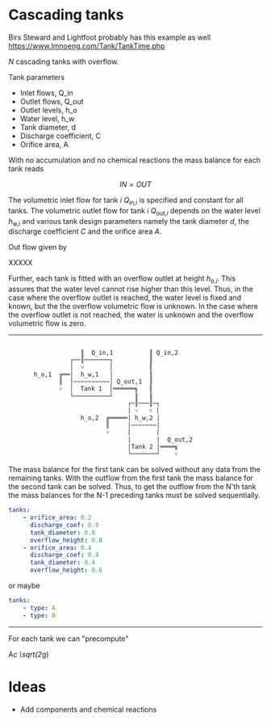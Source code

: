 # Cascading tanks

Birs Steward and Lightfoot probably has this example as well
https://www.lmnoeng.com/Tank/TankTime.php

*N* cascading tanks with overflow.

Tank parameters

- Inlet flows, Q_in
- Outlet flows, Q_out
- Outlet levels, h_o
- Water level, h_w
- Tank diameter, d
- Discharge coefficient, C  
- Orifice area, A

With no accumulation and no chemical reactions the mass balance for each tank reads

```math
IN = OUT
```

The volumetric inlet flow for tank <i>i</i> <i>Q</i><sub>in,<i>i</i></sub> is specified and constant for all tanks. The volumetric outlet flow for tank <i>i</i> <i>Q</i><sub>out,<i>i</i></sub> depends on the water level <i>h</i><sub>w,<i>i</i></sub> and various tank design parameters namely the tank diameter <i>d</i>, the discharge coefficient <i>C</i> and the orifice area <i>A</i>. 

Out flow given by 

XXXXX

Further, each tank is fitted with an overflow outlet at height <i>h</i><sub>o,<i>i</i></sub>. This assures that the water level cannot rise higher than this level. Thus, in the case where the overflow outlet is reached, the water level is fixed and known, but the the overflow volumetric flow is unknown. In the case where the overflow outlet is not reached, the water is unknown and the overflow volumetric flow is zero.

---------------------


```
                                       
                    ║  Q_in,1          ║ Q_in,2 
                 ┌──║───────┐          ║ 
                 │  ˅       │          ║   
       h_o,1  ╔══│  h_w,1   │          ║
              ║  │~~~~~~~~~~│ Q_out,1  ║
              ˅  │  Tank 1  │══════╗   ║                
                 └──────────┘      ║   ║ 
                                 ┌─║───║─┐
                                 | ˅   ˅ | 
                    h_o,2  ╔═════| h_w,2 |
                           ║     |~~~~~~~|
                           ˅     |       |
                                 |       |  Q_out,2
                                 |Tank 2 |════╗
                                 └───────┘    ˅
```

The mass balance for the first tank can be solved without any data from the remaining tanks. With the outflow from the first tank the mass balance for the second tank can be solved. Thus, to get the outflow from the N'th tank the mass balances for the N-1 preceding tanks must be solved sequentially.

```yaml
tanks:
    - orifice_area: 0.2
      discharge_coef: 0.9
      tank_diameter: 0.8
      overflow_height: 0.8
    - orifice_area: 0.4
      discharge_coef: 0.4
      tank_diameter: 0.4
      overflow_height: 0.6
```
or maybe

```yaml
tanks:
    - type: A
    - type: B
```

--------------------
For each tank we can "precompute"

A*c \sqrt(2*g)

# Ideas
* Add components and chemical reactions
